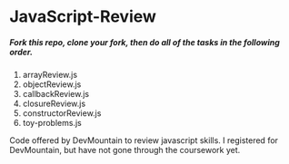 JavaScript-Review
====================
##### Fork this repo, clone your fork, then do all of the tasks in the following order.
1. arrayReview.js
2. objectReview.js
3. callbackReview.js
4. closureReview.js
5. constructorReview.js
6. toy-problems.js


Code offered by DevMountain to review javascript skills.  I registered for DevMountain, but have not gone through the coursework yet.
